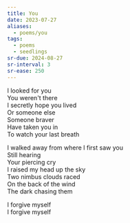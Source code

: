 ```yaml
---
title: You
date: 2023-07-27
aliases:
  - poems/you
tags:
  - poems
  - seedlings
sr-due: 2024-08-27
sr-interval: 3
sr-ease: 250
---
```

I looked for you  
You weren't there  
I secretly hope you lived  
Or someone else  
Someone braver  
Have taken you in  
To watch your last breath  

I walked away from where I first saw you  
Still hearing  
Your piercing cry  
I raised my head up the sky  
Two nimbus clouds raced  
On the back of the wind  
The dark chasing them  

I forgive myself  
I forgive myself  